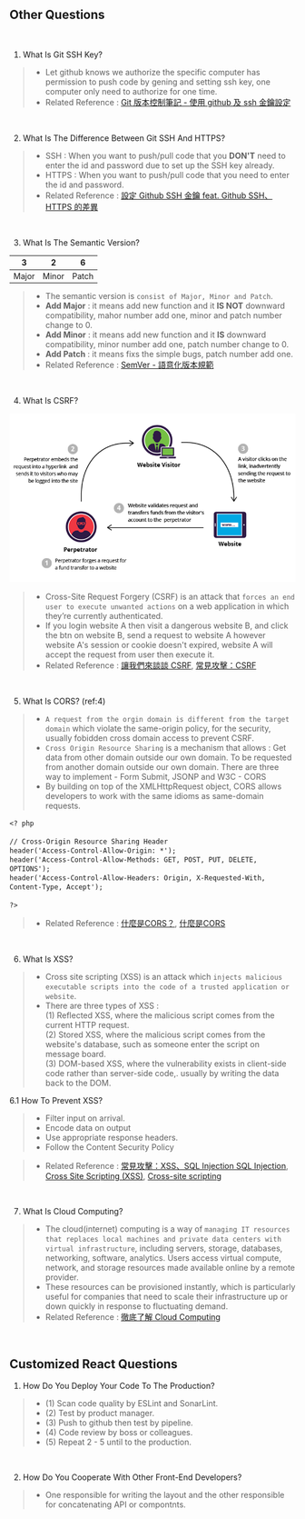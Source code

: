 ## Other Questions
<br/>

1. What Is Git SSH Key?
> - Let github knows we authorize the specific computer has permission to push code by gening and setting ssh key, one computer only need to authorize for one time.
> - Related Reference : [Git 版本控制筆記 - 使用 github 及 ssh 金鑰設定](https://blog.jaycetyle.com/2018/02/github-ssh/)

<br/>

2. What Is The Difference Between Git SSH And HTTPS?
> - SSH : When you want to push/pull code that you **DON'T** need to enter the id and password due to set up the SSH key already.
> - HTTPS : When you want to push/pull code that you need to enter the id and password.
> - Related Reference : [設定 Github SSH 金鑰 feat. Github SSH、HTTPS 的差異](https://ithelp.ithome.com.tw/articles/10205988)
<br/>

 3. What Is The Semantic Version?

| 3 | 2 | 6 | 
|---|---|---|
| Major | Minor | Patch  |

> - The semantic version is `consist of Major, Minor and Patch`.
> - **Add Major** : it means add new function and it **IS NOT** downward compatibility, mahor number add one, minor and patch number change to 0.
> - **Add Minor** : it means add new function and it **IS** downward compatibility, minor number add one, patch number change to 0.
> - **Add Patch** : it means fixs the simple bugs, patch number add one.
> - Related Reference : [SemVer - 語意化版本規範](https://www.eebreakdown.com/2016/09/semver.html)

<br/>

 4. What Is CSRF?
<p align="center">
  <img src="img/csrf.png" alt="csrf" title="csrf">
</p>

> - Cross-Site Request Forgery (CSRF) is an attack that `forces an end user to execute unwanted actions` on a web application in which they’re currently authenticated.
> - If you login website A then visit a dangerous website B, and click the btn on website B, send a request to website A however website A's session or cookie doesn't expired, website A will accept the request from user then execute it.
> - Related Reference : [讓我們來談談 CSRF](https://blog.techbridge.cc/2017/02/25/csrf-introduction/), [常見攻擊：CSRF](https://yakimhsu.com/project/project_w12_Info_Security-CSRF.html)
<br/>

5. What Is CORS? (ref:4)

> -  `A request from the orgin domain is different from the target domain` which violate the same-origin policy, for the security, usually fobidden cross domain access to prevent CSRF.
> - `Cross Origin Resource Sharing` is a mechanism that allows : Get data from other domain outside our own domain. To be requested from another domain outside our own domain. There are three way to implement - Form Submit, JSONP and W3C - CORS
> - By building on top of the XMLHttpRequest object, CORS allows developers to work with the same idioms as same-domain requests.
```
<? php
 
// Cross-Origin Resource Sharing Header
header('Access-Control-Allow-Origin: *');
header('Access-Control-Allow-Methods: GET, POST, PUT, DELETE, OPTIONS');
header('Access-Control-Allow-Headers: Origin, X-Requested-With, Content-Type, Accept');
 
?>
```

> - Related Reference : [什麼是CORS？](https://sibevin.github.io/posts/2017-06-05-101518-note-cors), [什麼是CORS](https://ithelp.ithome.com.tw/articles/10204004)
<br/>

6. What Is XSS?
> - Cross site scripting (XSS) is an attack which `injects malicious executable scripts into the code of a trusted application or website`.
> - There are three types of XSS : <br/>
(1) Reflected XSS, where the malicious script comes from the current HTTP request. <br/>
(2) Stored XSS, where the malicious script comes from the website's database, such as someone enter the script on message board. <br/>
(3) DOM-based XSS, where the vulnerability exists in client-side code rather than server-side code,. usually by writing the data back to the DOM.

6.1 How To Prevent XSS?
> - Filter input on arrival.
> - Encode data on output 
> - Use appropriate response headers.
> - Follow the Content Security Policy


> - Related Reference : [常見攻擊：XSS、SQL Injection
SQL Injection](https://yakimhsu.com/project/project_w12_Info_Security-XSS_SQL.html), [Cross Site Scripting (XSS)](https://www.synopsys.com/glossary/what-is-cross-site-scripting.html), [Cross-site scripting](https://portswigger.net/web-security/cross-site-scripting)
<br/>

7. What Is Cloud Computing?
> - The cloud(internet) computing is a way of `managing IT resources that replaces local machines and private data centers with virtual infrastructure`, including servers, storage, databases, networking, software, analytics. Users access virtual compute, network, and storage resources made available online by a remote provider. 
> - These resources can be provisioned instantly, which is particularly useful for companies that need to scale their infrastructure up or down quickly in response to fluctuating demand.
> - Related Reference : [徹底了解 Cloud Computing](https://www.ithome.com.tw/article/93006)
<br/>

## Customized React Questions

1. How Do You Deploy Your Code To The Production? 
> - (1) Scan code quality by ESLint and SonarLint.
> - (2) Test by product manager.
> - (3) Push to github then test by pipeline.
> - (4) Code review by boss or colleagues.
> - (5) Repeat 2 - 5 until to the production. 
<br/>

2. How Do You Cooperate With Other Front-End Developers? 
> - One responsible for writing the layout and the other responsible for concatenating API or compontnts.
<br/>




